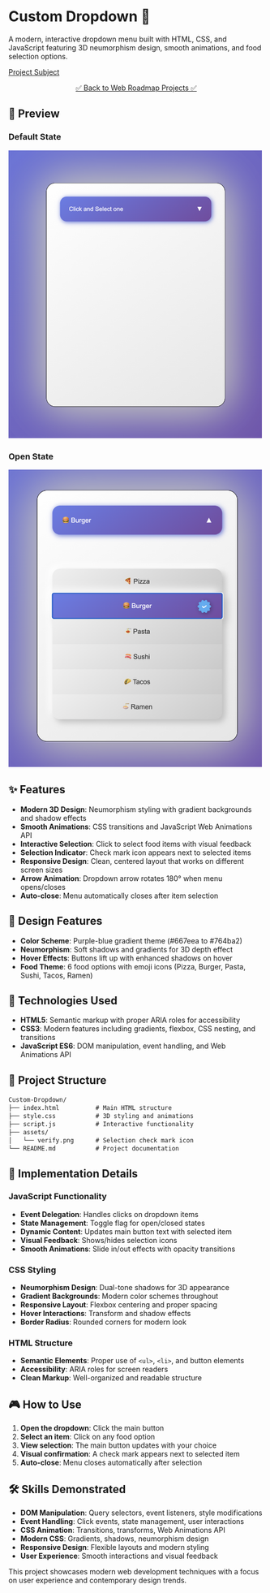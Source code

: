 # Custom Dropdown 🍕


A modern, interactive dropdown menu built with HTML, CSS, and JavaScript featuring 3D neumorphism design, smooth animations, and food selection options.

[Project Subject](https://roadmap.sh/projects/custom-dropdown)

<div align="center">

[✅ Back to Web Roadmap Projects ✅](https://github.com/YounesMoukhlij/web-roadmap-projects)
</div>

## 📸 Preview

### Default State
<img src="./assets/1.png" alt="Flash Card Question" width="500">

### Open State
<img src="./assets/2.png" alt="Flash Card Answer" width="500">

## ✨ Features

- **Modern 3D Design**: Neumorphism styling with gradient backgrounds and shadow effects
- **Smooth Animations**: CSS transitions and JavaScript Web Animations API
- **Interactive Selection**: Click to select food items with visual feedback
- **Selection Indicator**: Check mark icon appears next to selected items
- **Responsive Design**: Clean, centered layout that works on different screen sizes
- **Arrow Animation**: Dropdown arrow rotates 180° when menu opens/closes
- **Auto-close**: Menu automatically closes after item selection

## 🎨 Design Features

- **Color Scheme**: Purple-blue gradient theme (#667eea to #764ba2)
- **Neumorphism**: Soft shadows and gradients for 3D depth effect
- **Hover Effects**: Buttons lift up with enhanced shadows on hover
- **Food Theme**: 6 food options with emoji icons (Pizza, Burger, Pasta, Sushi, Tacos, Ramen)

## 🚀 Technologies Used

- **HTML5**: Semantic markup with proper ARIA roles for accessibility
- **CSS3**: Modern features including gradients, flexbox, CSS nesting, and transitions
- **JavaScript ES6**: DOM manipulation, event handling, and Web Animations API

## 📁 Project Structure

```
Custom-Dropdown/
├── index.html          # Main HTML structure
├── style.css           # 3D styling and animations
├── script.js           # Interactive functionality
├── assets/
│   └── verify.png      # Selection check mark icon
└── README.md           # Project documentation
```

## 🎯 Implementation Details

### JavaScript Functionality
- **Event Delegation**: Handles clicks on dropdown items
- **State Management**: Toggle flag for open/closed states
- **Dynamic Content**: Updates main button text with selected item
- **Visual Feedback**: Shows/hides selection icons
- **Smooth Animations**: Slide in/out effects with opacity transitions

### CSS Styling
- **Neumorphism Design**: Dual-tone shadows for 3D appearance
- **Gradient Backgrounds**: Modern color schemes throughout
- **Responsive Layout**: Flexbox centering and proper spacing
- **Hover Interactions**: Transform and shadow effects
- **Border Radius**: Rounded corners for modern look

### HTML Structure
- **Semantic Elements**: Proper use of `<ul>`, `<li>`, and button elements
- **Accessibility**: ARIA roles for screen readers
- **Clean Markup**: Well-organized and readable structure

## 🎮 How to Use

1. **Open the dropdown**: Click the main button
2. **Select an item**: Click on any food option
3. **View selection**: The main button updates with your choice
4. **Visual confirmation**: A check mark appears next to selected item
5. **Auto-close**: Menu closes automatically after selection

## 🛠️ Skills Demonstrated

- **DOM Manipulation**: Query selectors, event listeners, style modifications
- **Event Handling**: Click events, state management, user interactions
- **CSS Animation**: Transitions, transforms, Web Animations API
- **Modern CSS**: Gradients, shadows, neumorphism design
- **Responsive Design**: Flexible layouts and modern styling
- **User Experience**: Smooth interactions and visual feedback

This project showcases modern web development techniques with a focus on user experience and contemporary design trends.
